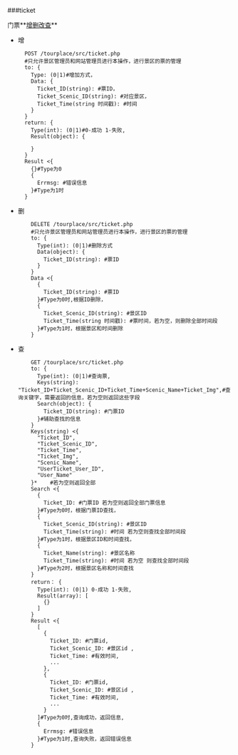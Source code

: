 ###ticket


门票**[增](ticket_add)[删](ticket_delete)[改](ticket_change)[查](ticket_search)**

- <a name="ticket_add">增</a>

        POST /tourplace/src/ticket.php
        #只允许景区管理员和网站管理员进行本操作，进行景区的票的管理
        to: {
          Type: (0|1)#增加方式，
          Data: {
            Ticket_ID(string): #票ID，
            Ticket_Scenic_ID(string): #对应景区，
            Ticket_Time(string 时间戳): #时间
          }
        }
        return: {
          Type(int): (0|1)#0-成功 1-失败,
          Result(object): {

          }
        }
        Result <{
          {}#Type为0
          {
            Errmsg: #错误信息
          }#Type为1时
        }
- <a name="ticket_delete">删</a>

          DELETE /tourplace/src/ticket.php
          #只允许景区管理员和网站管理员进行本操作，进行景区的票的管理
          to: {
            Type(int): (0|1)#删除方式
            Data(object): {
              Ticket_ID(string): #票ID
            }
          }
          Data <{
            {
              Ticket_ID(string): #票ID
            }#Type为0时,根据ID删除，
            {
              Ticket_Scenic_ID(string): #景区ID
              Ticket_Time(string 时间戳): #票时间，若为空，则删除全部时间段
            }#Type为1时，根据景区和时间删除
          }
- <a name="ticket_change">查</a>

          GET /tourplace/src/ticket.php
          to: {
            Type(int): (0|1)#查询票,
            Keys(string): "Ticket_ID+Ticket_Scenic_ID+Ticket_Time+Scenic_Name+Ticket_Img",#查询关键字，需要返回的信息，若为空则返回这些字段
            Search(object): {
              Ticket_ID(string): #门票ID
            }#辅助查找的信息
          }
          Keys(string) <{
            "Ticket_ID",
            "Ticket_Scenic_ID",
            "Ticket_Time",
            "Ticket_Img",
            "Scenic_Name",
            "UserTicket_User_ID",
            "User_Name"
          }*    #若为空则返回全部
          Search <{
            {
              Ticket_ID: #门票ID 若为空则返回全部门票信息
            }#Type为0时，根据门票ID查找，
            {
              Ticket_Scenic_ID(string): #景区ID
              Ticket_Time(string): #时间 若为空则查找全部时间段
            }#Type为1时，根据景区ID和时间查找，
            {
              Ticket_Name(string): #景区名称
              Ticket_Time(string): #时间 若为空 则查找全部时间段
            }#Type为2时，根据景区名称和时间查找
          }
          return： {
            Type(int): (0|1) 0-成功 1-失败,
            Result(array): [
              {}
            ]
          }
          Result <{
            [
              {
                Ticket_ID: #门票id,
                Ticket_Scenic_ID: #景区id ,
                Ticket_Time: #有效时间,
                ...
              },
              {
                Ticket_ID: #门票id,
                Ticket_Scenic_ID: #景区id ,
                Ticket_Time: #有效时间,
                ...
              }
            ]#Type为0时,查询成功，返回信息,
            {
              Errmsg: #错误信息
            }#Type为1时,查询失败，返回错误信息
          }
